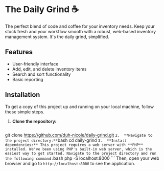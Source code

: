 # The Daily Grind ☕

The perfect blend of code and coffee for your inventory needs. Keep your stock fresh and your workflow smooth with a robust, web-based inventory management system. It's the daily grind, simplified.

## Features

- User-friendly interface
- Add, edit, and delete inventory items
- Search and sort functionality
- Basic reporting

## Installation

To get a copy of this project up and running on your local machine, follow these simple steps.

1.  **Clone the repository:**
    ```bash
   git clone https://github.com/duh-nicole/daily-grind.git
    ```
2.  **Navigate to the project directory:**
    ```bash
    cd daily-grind
    ```
3.  **Install dependencies:**
    This project requires a web server with **PHP** installed. We've been using PHP's built-in web server, which is the easiest way to get started. Navigate to the project directory and run the following command:
    ```bash
    php -S localhost:8000
    ```
    Then, open your web browser and go to `http://localhost:8000` to see the application.
